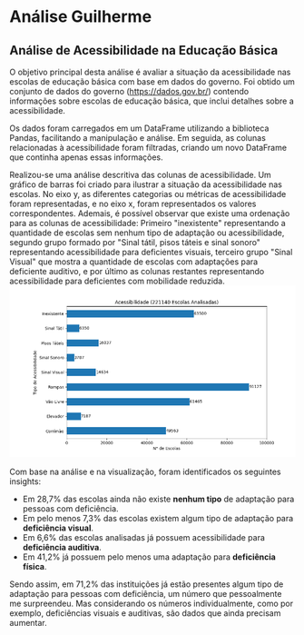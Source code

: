 # Análise Guilherme

## Análise de Acessibilidade na Educação Básica

O objetivo principal desta análise é avaliar a situação da acessibilidade nas escolas de educação básica com base em dados do governo. Foi obtido um conjunto de dados do governo (https://dados.gov.br/) contendo informações sobre escolas de educação básica, que inclui detalhes sobre a acessibilidade.

Os dados foram carregados em um DataFrame utilizando a biblioteca Pandas, facilitando a manipulação e análise. Em seguida, as colunas relacionadas à acessibilidade foram filtradas, criando um novo DataFrame que continha apenas essas informações.

Realizou-se uma análise descritiva das colunas de acessibilidade. Um gráfico de barras foi criado para ilustrar a situação da acessibilidade nas escolas. No eixo y, as diferentes categorias ou métricas de acessibilidade foram representadas, e no eixo x, foram representados os valores correspondentes. Ademais, é possível observar que existe uma ordenação para as colunas de acessibilidade: Primeiro "inexistente" representando a quantidade de escolas sem nenhum tipo de adaptação ou acessibilidade, segundo grupo formado por "Sinal tátil, pisos táteis e sinal sonoro" representando acessibilidade para deficientes visuais, terceiro grupo "Sinal Visual" que mostra a quantidade de escolas com adaptações para deficiente auditivo, e por último as colunas restantes representando acessibilidade para deficientes com mobilidade reduzida.
![](analise_guilherme/acessibilidade.png)

Com base na análise e na visualização, foram identificados os seguintes insights:
- Em 28,7% das escolas ainda não existe **nenhum tipo** de adaptação para pessoas com deficiência.
- Em pelo menos 7,3% das escolas existem algum tipo de adaptação para **deficiência visual**.
- Em 6,6% das escolas analisadas já possuem acessibilidade para **deficiência auditiva**.
- Em 41,2% já possuem pelo menos uma adaptação para **deficiência física**.

Sendo assim, em 71,2% das instituições já estão presentes algum tipo de adaptação para pessoas com deficiência, um número que pessoalmente me surpreendeu. Mas considerando os números individualmente, como por exemplo, deficiências visuais e auditivas, são dados que ainda precisam aumentar.

